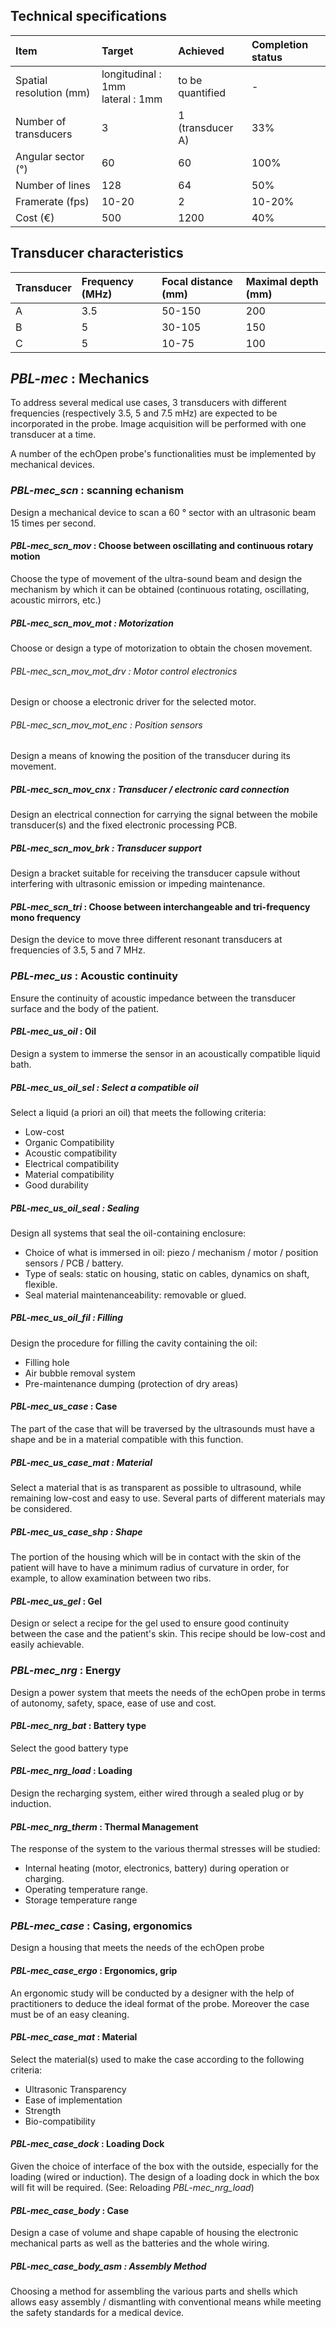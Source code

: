 ## Technical specifications


| Item | Target | Achieved | Completion status |
| :--- | :--- | :--- | :--- |
| Spatial resolution (mm) | longitudinal : 1mm <br> lateral : 1mm | to be quantified | - |
| Number of transducers | 3 | 1 (transducer A) | 33% |
| Angular sector (°) | 60 | 60 | 100% |
| Number of lines | 128 | 64 | 50% |
| Framerate (fps) | 10-20 | 2 | 10-20% |
| Cost (€) | 500 | 1200 | 40% |

## Transducer characteristics
| Transducer | Frequency (MHz) | Focal distance (mm) | Maximal depth (mm) |
| :--- | :--- | :--- | :--- |
| A | 3.5 | 50-150 | 200 |
| B | 5 | 30-105 | 150 |
| C | 5 | 10-75 | 100 |

## *PBL-mec* : Mechanics

To address several medical use cases, 3 transducers with different frequencies (respectively 3.5, 5 and 7.5 mHz) are expected to be incorporated in the probe. Image acquisition will be performed with one transducer at a time.

A number of the echOpen probe's functionalities must be implemented by mechanical devices.

### *PBL-mec_scn* : scanning echanism

Design a mechanical device to scan a 60 ° sector with an ultrasonic beam 15 times per second.

#### *PBL-mec_scn_mov* : Choose between oscillating and continuous rotary motion

Choose the type of movement of the ultra-sound beam and design the mechanism by which it can be obtained (continuous rotating, oscillating, acoustic mirrors, etc.)

##### *PBL-mec_scn_mov_mot* : Motorization

Choose or design a type of motorization to obtain the chosen movement.

###### *PBL-mec_scn_mov_mot_drv* : Motor control electronics

Design or choose a electronic driver for the selected motor.

###### *PBL-mec_scn_mov_mot_enc* : Position sensors

Design a means of knowing the position of the transducer during its movement.

##### *PBL-mec_scn_mov_cnx* : Transducer / electronic card connection

Design an electrical connection for carrying the signal between the mobile transducer(s) and the fixed electronic processing PCB.

##### *PBL-mec_scn_mov_brk* : Transducer support

Design a bracket suitable for receiving the transducer capsule without interfering with ultrasonic emission or impeding maintenance.

#### *PBL-mec_scn_tri* : Choose between interchangeable and tri-frequency mono frequency

Design the device to move three different resonant transducers at frequencies of 3.5, 5 and 7 MHz.

### *PBL-mec_us* : Acoustic continuity

Ensure the continuity of acoustic impedance between the transducer surface and the body of the patient.

#### *PBL-mec_us_oil* : Oil

Design a system to immerse the sensor in an acoustically compatible liquid bath.

##### *PBL-mec_us_oil_sel* : Select a compatible oil

Select a liquid (a priori an oil) that meets the following criteria:
* Low-cost
* Organic Compatibility
* Acoustic compatibility
* Electrical compatibility
* Material compatibility
* Good durability

##### *PBL-mec_us_oil_seal* : Sealing

Design all systems that seal the oil-containing enclosure:
* Choice of what is immersed in oil: piezo / mechanism / motor / position sensors / PCB / battery.
* Type of seals: static on housing, static on cables, dynamics on shaft, flexible.
* Seal material maintenanceability: removable or glued.

##### *PBL-mec_us_oil_fil* : Filling

Design the procedure for filling the cavity containing the oil:
* Filling hole
* Air bubble removal system
* Pre-maintenance dumping (protection of dry areas)

#### *PBL-mec_us_case* : Case

The part of the case that will be traversed by the ultrasounds must have a shape and be in a material compatible with this function.

##### *PBL-mec_us_case_mat* : Material

Select a material that is as transparent as possible to ultrasound, while remaining low-cost and easy to use. Several parts of different materials may be considered.

##### *PBL-mec_us_case_shp* : Shape

The portion of the housing which will be in contact with the skin of the patient will have to have a minimum radius of curvature in order, for example, to allow examination between two ribs.

#### *PBL-mec_us_gel* : Gel

Design or select a recipe for the gel used to ensure good continuity between the case and the patient's skin. This recipe should be low-cost and easily achievable.

### *PBL-mec_nrg* : Energy

Design a power system that meets the needs of the echOpen probe in terms of autonomy, safety, space, ease of use and cost.

#### *PBL-mec_nrg_bat* : Battery type

Select the good battery type

#### *PBL-mec_nrg_load* : Loading

Design the recharging system, either wired through a sealed plug or by induction.

#### *PBL-mec_nrg_therm* : Thermal Management

The response of the system to the various thermal stresses will be studied:
* Internal heating (motor, electronics, battery) during operation or charging.
* Operating temperature range.
* Storage temperature range

### *PBL-mec_case* : Casing, ergonomics

Design a housing that meets the needs of the echOpen probe

#### *PBL-mec_case_ergo* : Ergonomics, grip

An ergonomic study will be conducted by a designer with the help of practitioners to deduce the ideal format of the probe. Moreover the case must be of an easy cleaning.

#### *PBL-mec_case_mat* : Material

Select the material(s) used to make the case according to the following criteria:
* Ultrasonic Transparency
* Ease of implementation
* Strength
* Bio-compatibility

#### *PBL-mec_case_dock* : Loading Dock

Given the choice of interface of the box with the outside, especially for the loading (wired or induction). The design of a loading dock in which the box will fit will be required.
 (See: Reloading *PBL-mec_nrg_load*)
 
#### *PBL-mec_case_body* : Case

Design a case of volume and shape capable of housing the electronic mechanical parts as well as the batteries and the whole wiring.

##### *PBL-mec_case_body_asm* : Assembly Method

Choosing a method for assembling the various parts and shells which allows easy assembly / dismantling with conventional means while meeting the safety standards for a medical device.

